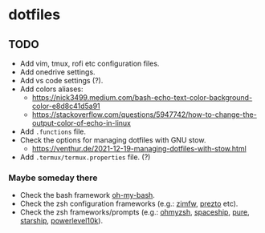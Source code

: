 # dotfiles

## TODO

- Add vim, tmux, rofi etc configuration files.
- Add onedrive settings.
- Add vs code settings (?).
- Add colors aliases:
  - https://nick3499.medium.com/bash-echo-text-color-background-color-e8d8c41d5a91
  - https://stackoverflow.com/questions/5947742/how-to-change-the-output-color-of-echo-in-linux
- Add `.functions` file.
- Check the options for managing dotfiles with GNU stow.
    - https://venthur.de/2021-12-19-managing-dotfiles-with-stow.html
- Add `.termux/termux.properties` file. (?)

### Maybe someday there
- Check the bash framework [oh-my-bash](https://github.com/ohmybash/oh-my-bash).
- Check the zsh configuration frameworks (e.g.: [zimfw](https://github.com/zimfw/zimfw), [prezto](https://github.com/sorin-ionescu/prezto) etc).
- Check the zsh frameworks/prompts (e.g.: [ohmyzsh](https://github.com/ohmyzsh/ohmyzsh), [spaceship](https://spaceship-prompt.sh/), [pure](https://github.com/sindresorhus/pure), [starship](https://starship.rs/), [powerlevel10k](https://github.com/romkatv/powerlevel10k)).
